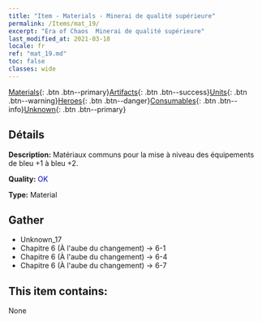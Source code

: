 ```yaml
---
title: "Item - Materials - Minerai de qualité supérieure"
permalink: /Items/mat_19/
excerpt: "Era of Chaos  Minerai de qualité supérieure"
last_modified_at: 2021-03-18
locale: fr
ref: "mat_19.md"
toc: false
classes: wide
---
```

 [Materials](/fr/Items/){: .btn .btn--primary}[Artifacts](/fr/Items/Artifacts/){: .btn .btn--success}[Units](/fr/Items/Units/){: .btn .btn--warning}[Heroes](/fr/Items/Heroes/){: .btn .btn--danger}[Consumables](/fr/Items/Consumables/){: .btn .btn--info}[Unknown](/fr/Items/Unknown/){: .btn .btn--primary}

## Détails
 **Description:** Matériaux communs pour la mise à niveau des équipements de bleu +1 à bleu +2.

 **Quality:** <span style="color: #0000CD">OK</span>

 **Type:** Material

## Gather

*    Unknown_17 
*    Chapitre 6 (À l'aube du changement) -> 6-1 
*    Chapitre 6 (À l'aube du changement) -> 6-4 
*    Chapitre 6 (À l'aube du changement) -> 6-7 

## This item contains:

  None


